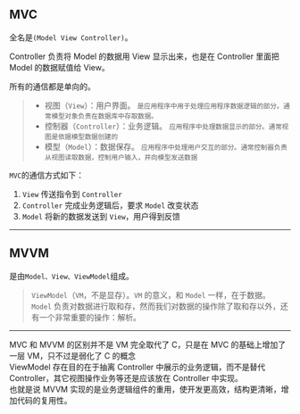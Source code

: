 ## MVC

全名是`(Model View Controller)`。

Controller 负责将 Model 的数据用 View 显示出来，也是在 Controller 里面把 Model 的数据赋值给 View。

所有的通信都是单向的。

> -   视图（`View`）：用户界面。 `是应用程序中用于处理应用程序数据逻辑的部分。通常模型对象负责在数据库中存取数据。`
> -   控制器（`Controller`）：业务逻辑。 `应用程序中处理数据显示的部分。通常视图是依据模型数据创建的`
> -   模型（`Model`）：数据保存。 `应用程序中处理用户交互的部分。通常控制器负责从视图读取数据，控制用户输入，并向模型发送数据`

`MVC`的通信方式如下：

1. `View` 传送指令到 `Controller`
2. `Controller` 完成业务逻辑后，要求 `Model` 改变状态
3. `Model` 将新的数据发送到 `View`，用户得到反馈

---

## MVVM

是由`Model、View、ViewModel`组成。

> `ViewModel`（`VM`，不是显存）。`VM` 的意义，和 `Model` 一样，在于数据。  
> `Model` 负责对数据进行取和存，然而我们对数据的操作除了取和存以外，还有一个非常重要的操作：解析。

---

MVC 和 MVVM 的区别并不是 VM 完全取代了 C，只是在 MVC 的基础上增加了一层 VM，只不过是弱化了 C 的概念  
ViewModel 存在目的在于抽离 Controller 中展示的业务逻辑，而不是替代 Controller，其它视图操作业务等还是应该放在 Controller 中实现。  
也就是说 MVVM 实现的是业务逻辑组件的重用，使开发更高效，结构更清晰，增加代码的复用性。
